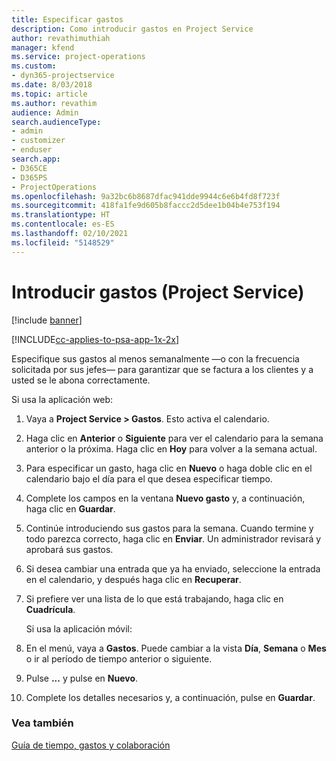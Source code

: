 ```yaml
---
title: Especificar gastos
description: Como introducir gastos en Project Service
author: revathimuthiah
manager: kfend
ms.service: project-operations
ms.custom:
- dyn365-projectservice
ms.date: 8/03/2018
ms.topic: article
ms.author: revathim
audience: Admin
search.audienceType:
- admin
- customizer
- enduser
search.app:
- D365CE
- D365PS
- ProjectOperations
ms.openlocfilehash: 9a32bc6b8687dfac941dde9944c6e6b4fd8f723f
ms.sourcegitcommit: 418fa1fe9d605b8faccc2d5dee1b04b4e753f194
ms.translationtype: HT
ms.contentlocale: es-ES
ms.lasthandoff: 02/10/2021
ms.locfileid: "5148529"
---
```

# <a name="enter-expenses-project-service"></a>Introducir gastos (Project Service)

[!include [banner](../includes/psa-now-project-operations.md)]

[!INCLUDE[cc-applies-to-psa-app-1x-2x](../includes/cc-applies-to-psa-app-1x-2x.md)]

Especifique sus gastos al menos semanalmente —o con la frecuencia solicitada por sus jefes— para garantizar que se factura a los clientes y a usted se le abona correctamente.  
  
 Si usa la aplicación web:  
  
1. Vaya a **Project Service > Gastos**. Esto activa el calendario.  
  
2. Haga clic en **Anterior** o **Siguiente** para ver el calendario para la semana anterior o la próxima. Haga clic en **Hoy** para volver a la semana actual.  
  
3. Para especificar un gasto, haga clic en **Nuevo** o haga doble clic en el calendario bajo el día para el que desea especificar tiempo.  
  
4. Complete los campos en la ventana **Nuevo gasto** y, a continuación, haga clic en **Guardar**.  
  
5. Continúe introduciendo sus gastos para la semana. Cuando termine y todo parezca correcto, haga clic en **Enviar**. Un administrador revisará y aprobará sus gastos.  
  
6. Si desea cambiar una entrada que ya ha enviado, seleccione la entrada en el calendario, y después haga clic en **Recuperar**.  
  
7. Si prefiere ver una lista de lo que está trabajando, haga clic en **Cuadrícula**.  
  
   Si usa la aplicación móvil:  
  
8. En el menú, vaya a **Gastos**.     Puede cambiar a la vista **Día**, **Semana** o **Mes** o ir al período de tiempo anterior o siguiente.  
  
9. Pulse **...** y pulse en **Nuevo**.  
  
10. Complete los detalles necesarios y, a continuación, pulse en **Guardar**.  
  
### <a name="see-also"></a>Vea también  
 [Guía de tiempo, gastos y colaboración](../psa/time-expense-collaboration-guide.md)
